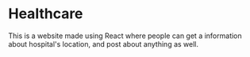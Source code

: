 # Healthcare

This is a website made using React where people can get a information about hospital's location, and post about anything as well.
